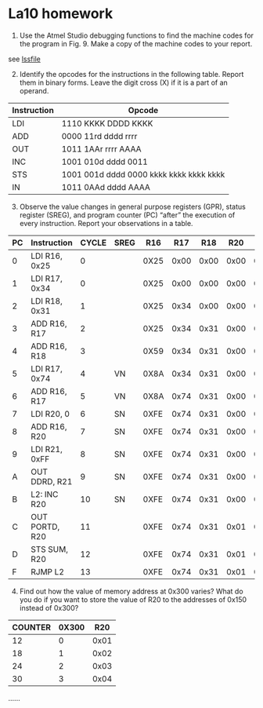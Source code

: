# La10 homework
1. Use the Atmel Studio debugging functions to find the machine codes for the program in Fig. 9. Make a copy of the machine codes to your report.

see [lssfile](asm.lss)

2. Identify the opcodes for the instructions in the following table. Report them in binary forms. Leave the digit cross (X) if it is a part of an operand.

| Instruction | Opcode |
| ----------- | ------ |
| LDI | 1110 KKKK DDDD KKKK |
| ADD | 0000 11rd dddd rrrr |
| OUT | 1011 1AAr rrrr AAAA |
| INC | 1001 010d dddd 0011 |
| STS | 1001 001d dddd 0000 kkkk kkkk kkkk kkkk |
| IN  | 1011 0AAd dddd AAAA |

3. Observe the value changes in general purpose registers (GPR), status register (SREG), and program counter (PC) “after” the execution of every instruction. Report your observations in a table.


| PC | Instruction      | CYCLE | SREG  | R16  | R17  | R18  | R20  | R21  | 
| -- | -----------      | ----- | ----  | ---  | ---  | ---  | ---  | ---  |
| 0  | LDI R16, 0x25 	|0      |       | 0X25 | 0x00 | 0x00 | 0x00 | 0x00 |
| 1  | LDI R17, 0x34	|0		|  		| 0X25 | 0x00 | 0x00 | 0x00 | 0x00 |
| 2  | LDI R18, 0x31	|1		|  		| 0X25 | 0x34 | 0x00 | 0x00 | 0x00 |
| 3  | ADD R16, R17		|2		|  		| 0X25 | 0x34 | 0x31 | 0x00 | 0x00 |
| 4  | ADD R16, R18		|3		|  		| 0X59 | 0x34 | 0x31 | 0x00 | 0x00 |
| 5  | LDI R17, 0x74	|4		|  VN	| 0X8A | 0x34 | 0x31 | 0x00 | 0x00 |
| 6  | ADD R16, R17		|5		|  VN   | 0X8A | 0x74 | 0x31 | 0x00 | 0x00 |
| 7  | LDI R20, 0		|6		|  SN   | 0XFE | 0x74 | 0x31 | 0x00 | 0x00 |
| 8  | ADD R16, R20		|7		|  SN   | 0XFE | 0x74 | 0x31 | 0x00 | 0x00 |
| 9  | LDI R21, 0xFF	|8		|  SN   | 0XFE | 0x74 | 0x31 | 0x00 | 0x00 |
| A  | OUT DDRD, R21	|9		|  SN   | 0XFE | 0x74 | 0x31 | 0x00 | 0xFF |
| B  | L2: INC R20		|10		|  SN   | 0XFE | 0x74 | 0x31 | 0x00 | 0xFF |
| C  | OUT PORTD, R20	|11		|       | 0XFE | 0x74 | 0x31 | 0x01 | 0xFF |
| D  | STS SUM, R20		|12		|       | 0XFE | 0x74 | 0x31 | 0x01 | 0xFF |
| F  | RJMP L2			|13		|       | 0XFE | 0x74 | 0x31 | 0x01 | 0xFF |

4. Find out how the value of memory address at 0x300 varies? What do you do if you want to store the value of R20 to the addresses of 0x150 instead of 0x300?

| COUNTER   | 0X300 | R20   |
| --        | --    | --    |
| 12		| 0		| 0x01	|
| 18		| 1		| 0x02	|
| 24		| 2		| 0x03	|
| 30		| 3		| 0x04	|

......

















